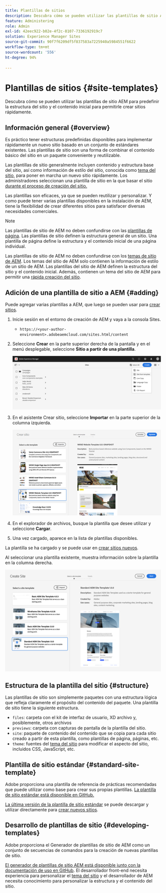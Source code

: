 ```yaml
---
title: Plantillas de sitios
description: Descubra cómo se pueden utilizar las plantillas de sitio AEM para predefinir la estructura del sitio y el contenido inicial para permitirle crear sitios rápidamente.
feature: Administering
role: Admin
exl-id: 42eec922-b02e-4f2c-8107-7336192919c7
solution: Experience Manager Sites
source-git-commit: 90f7f6209df5f837583a7225940a5984551f6622
workflow-type: tm+mt
source-wordcount: '556'
ht-degree: 94%

---
```


# Plantillas de sitios {#site-templates}

Descubra cómo se pueden utilizar las plantillas de sitio AEM para predefinir la estructura del sitio y el contenido inicial para permitirle crear sitios rápidamente.

## Información general {#overview}

Es práctico tener estructuras predefinidas disponibles para implementar rápidamente un nuevo sitio basado en un conjunto de estándares existentes. Las plantillas de sitio son una forma de combinar el contenido básico del sitio en un paquete conveniente y reutilizable.

Las plantillas de sitio generalmente incluyen contenido y estructura base del sitio, así como información de estilo del sitio, conocida como [tema del sitio](site-themes.md), para poner en marcha un nuevo sitio rápidamente. Los administradores seleccionan una plantilla de sitio en la que basar el sitio [durante el proceso de creación del sitio.](create-site.md)

Las plantillas son eficaces, ya que se pueden reutilizar y personalizar. Y como puede tener varias plantillas disponibles en la instalación de AEM, tiene la flexibilidad de crear diferentes sitios para satisfacer diversas necesidades comerciales.

>[!NOTE]
>
>Las plantillas de sitio de AEM no deben confundirse con las [plantillas de página](/help/sites-cloud/authoring/sites-console/templates.md). Las plantillas de sitio definen la estructura general de un sitio. Una plantilla de página define la estructura y el contenido inicial de una página individual.
>
>Las plantillas de sitio de AEM no deben confundirse con los [temas de sitio de AEM](site-themes.md). Los temas del sitio de AEM solo contienen la información de estilo de un sitio de AEM. Las plantillas del sitio de AEM definen la estructura del sitio y el contenido inicial. Además, contienen un tema del sitio de AEM para permitir una [rápida creación del sitio](create-site.md).

## Adición de una plantilla de sitio a AEM {#adding}

Puede agregar varias plantillas a AEM, que luego se pueden usar para [crear sitios](create-site.md).

1. Inicie sesión en el entorno de creación de AEM y vaya a la consola Sites.

   * `https://<your-author-environment>.adobeaemcloud.com/sites.html/content`

1. Seleccione **Crear** en la parte superior derecha de la pantalla y en el menú desplegable, seleccione **Sitio a partir de una plantilla**.

   ![Creación de un sitio a partir de una plantilla](../assets/create-site-from-template.png)

1. En el asistente Crear sitio, seleccione **Importar** en la parte superior de la columna izquierda.

   ![Asistente de creación de sitios](../assets/site-creation-wizard.png)

1. En el explorador de archivos, busque la plantilla que desee utilizar y seleccione **Cargar**.

1. Una vez cargado, aparece en la lista de plantillas disponibles.

La plantilla se ha cargado y se puede usar en [crear sitios nuevos](create-site.md).

Al seleccionar una plantilla existente, muestra información sobre la plantilla en la columna derecha.

![Seleccionar una plantilla](../assets/select-site-template.png)

## Estructura de la plantilla del sitio {#structure}

Las plantillas de sitio son simplemente paquetes con una estructura lógica que refleja claramente el propósito del contenido del paquete. Una plantilla de sitio tiene la siguiente estructura.

* `files`: carpeta con el kit de interfaz de usuario, XD archivo y, posiblemente, otros archivos
* `previews`: carpeta con capturas de pantalla de la plantilla del sitio.
* `site`: paquete de contenido del contenido que se copia para cada sitio creado a partir de esta plantilla, como plantillas de página, páginas, etc.
* `theme`: fuentes del [tema del sitio](site-themes.md) para modificar el aspecto del sitio, incluidos CSS, JavaScript, etc.

## Plantilla de sitio estándar {#standard-site-template}

Adobe proporciona una plantilla de referencia de prácticas recomendadas que puede utilizar como base para crear sus propias plantillas. [La plantilla de sitio estándar está disponible en GitHub.](https://github.com/adobe/aem-site-template-standard)

[La última versión de la plantilla de sitio estándar](https://github.com/adobe/aem-site-template-standard/releases) se puede descargar y utilizar directamente para [crear nuevos sitios](create-site.md).

## Desarrollo de plantillas de sitio {#developing-templates}

Adobe proporciona el Generador de plantillas de sitio de AEM como un conjunto de secuencias de comandos para la creación de nuevas plantillas de sitio.

[El generador de plantillas de sitio AEM está disponible junto con la documentación de uso en GitHub](https://github.com/adobe/aem-site-template-builder). El desarrollador front-end necesita experiencia para personalizar el [tema del sitio](site-themes.md) y el desarrollador de AEM necesita conocimiento para personalizar la estructura y el contenido del sitio.
